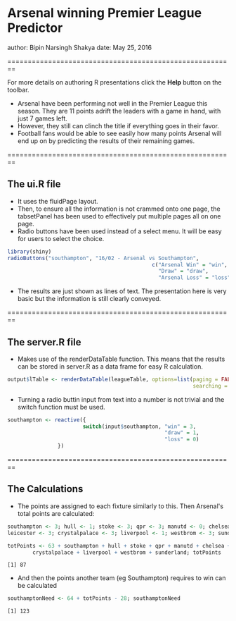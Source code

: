 Arsenal winning Premier League Predictor
========================================================
author: Bipin Narsingh Shakya
date: May 25, 2016

========================================================

For more details on authoring R presentations click the
**Help** button on the toolbar.

* Arsenal have been performing not well in the Premier League this season. They are 11 points adrift the leaders with a game in hand, with just 7 games left.
* However, they still can clinch the title if everything goes in their favor.
* Football fans would be able to see easily how many points Arsenal will end up on by predicting the results of their remaining games.

========================================================

## The ui.R file

* It uses the fluidPage layout.
* Then, to ensure all the information is not crammed onto one page, the tabsetPanel has been used to effectively put multiple pages all on one page.
* Radio buttons have been used instead of a select menu. It will be easy for users to select the choice.


```r
library(shiny)
radioButtons("southampton", "16/02 - Arsenal vs Southampton",
                                              c("Arsenal Win" = "win",
                                                "Draw" = "draw",
                                                "Arsenal Loss" = "loss"), inline=TRUE)
```

* The results are just shown as lines of text. The presentation here is very basic but the information is still clearly conveyed.

========================================================

## The server.R file

* Makes use of the renderDataTable function. This means that the results can be stored in server.R as a data frame for easy R calculation.


```r
output$lTable <- renderDataTable(leagueTable, options=list(paging = FALSE, 
                                                           searching = FALSE))
```

* Turning a radio buttin input from text into a number is not trivial and the switch function must be used.


```r
southampton <- reactive({
                        switch(input$southampton, "win" = 3, 
                                                  "draw" = 1, 
                                                  "loss" = 0)
                })
```

========================================================
## The Calculations

* The points are assigned to each fixture similarly to this. Then Arsenal's total points are calculated:

```r
southampton <- 3; hull <- 1; stoke <- 3; qpr <- 3; manutd <- 0; chelsea <- 1; 
leicester <- 3; crystalpalace <- 3; liverpool <- 1; westbrom <- 3; sunderland <- 3
```


```r
totPoints <- 63 + southampton + hull + stoke + qpr + manutd + chelsea + leicester + 
        crystalpalace + liverpool + westbrom + sunderland; totPoints
```

```
[1] 87
```
* And then the points another team (eg Southampton) requires to win can be calculated

```r
southamptonNeed <- 64 + totPoints - 28; southamptonNeed
```

```
[1] 123
```
